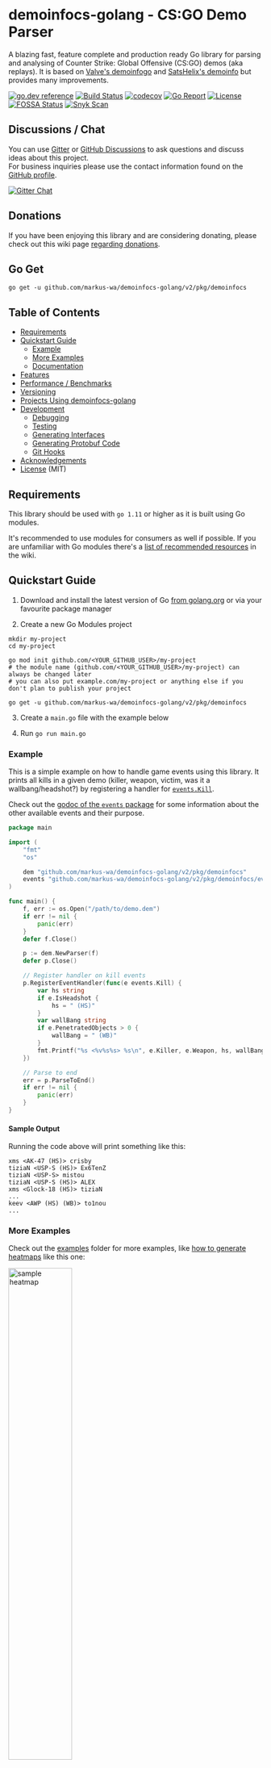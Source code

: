 # demoinfocs-golang - CS:GO Demo Parser

A blazing fast, feature complete and production ready Go library for parsing and analysing of Counter Strike: Global Offensive (CS:GO) demos (aka replays). It is based on <a href="https://github.com/ValveSoftware/csgo-demoinfo" rel="external">Valve's demoinfogo</a> and <a href="https://github.com/StatsHelix/demoinfo" rel="external">SatsHelix's demoinfo</a> but provides many improvements.

[![go.dev reference](https://img.shields.io/badge/go.dev-reference-007d9c?logo=go&logoColor=white&style=flat)](https://pkg.go.dev/github.com/markus-wa/demoinfocs-golang/v2/pkg/demoinfocs?tab=doc)
[![Build Status](https://travis-ci.com/markus-wa/demoinfocs-golang.svg?branch=master)](https://travis-ci.com/github/markus-wa/demoinfocs-golang)
[![codecov](https://codecov.io/gh/markus-wa/demoinfocs-golang/branch/master/graph/badge.svg)](https://codecov.io/gh/markus-wa/demoinfocs-golang)
[![Go Report](https://goreportcard.com/badge/github.com/markus-wa/demoinfocs-golang)](https://goreportcard.com/report/github.com/markus-wa/demoinfocs-golang)
[![License](https://img.shields.io/badge/license-MIT-blue.svg?style=flat)](LICENSE.md)
[![FOSSA Status](https://app.fossa.io/api/projects/git%2Bgithub.com%2Fmarkus-wa%2Fdemoinfocs-golang.svg?type=shield)](https://app.fossa.io/projects/git%2Bgithub.com%2Fmarkus-wa%2Fdemoinfocs-golang?ref=badge_shield)
[![Snyk Scan](https://img.shields.io/badge/security%20scan-snyk-blueviolet)](https://app.snyk.io/org/markus-wa/project/4103d506-a2ae-4d16-a93b-c31b069268e2)

## Discussions / Chat

You can use [Gitter](https://gitter.im/csgodemos/demoinfo-lib) or [GitHub Discussions](https://github.com/markus-wa/demoinfocs-golang/discussions) to ask questions and discuss ideas about this project.<br>
For business inquiries please use the contact information found on the [GitHub profile](https://github.com/markus-wa).

[![Gitter Chat](https://badges.gitter.im/csgodemos/demoinfo-lib.png)](https://gitter.im/csgodemos/demoinfo-lib)

## Donations

If you have been enjoying this library and are considering donating, please check out this wiki page [regarding donations](https://github.com/markus-wa/demoinfocs-golang/wiki/Regarding-Donations).

## Go Get

	go get -u github.com/markus-wa/demoinfocs-golang/v2/pkg/demoinfocs

## Table of Contents

- [Requirements](https://github.com/markus-wa/demoinfocs-golang#requirements)
- [Quickstart Guide](https://github.com/markus-wa/demoinfocs-golang#quickstart-guide)
  - [Example](https://github.com/markus-wa/demoinfocs-golang#example)
  - [More Examples](https://github.com/markus-wa/demoinfocs-golang#more-examples)
  - [Documentation](https://github.com/markus-wa/demoinfocs-golang#documentation)
- [Features](https://github.com/markus-wa/demoinfocs-golang#features)
- [Performance / Benchmarks](https://github.com/markus-wa/demoinfocs-golang#performance--benchmarks)
- [Versioning](https://github.com/markus-wa/demoinfocs-golang#versioning)
- [Projects Using demoinfocs-golang](https://github.com/markus-wa/demoinfocs-golang#projects-using-demoinfocs-golang)
- [Development](https://github.com/markus-wa/demoinfocs-golang#development)
  - [Debugging](https://github.com/markus-wa/demoinfocs-golang#debugging)
  - [Testing](https://github.com/markus-wa/demoinfocs-golang#testing)
  - [Generating Interfaces](https://github.com/markus-wa/demoinfocs-golang#generating-interfaces)
  - [Generating Protobuf Code](https://github.com/markus-wa/demoinfocs-golang#generating-protobuf-code)
  - [Git Hooks](https://github.com/markus-wa/demoinfocs-golang#git-hooks)
- [Acknowledgements](https://github.com/markus-wa/demoinfocs-golang#acknowledgements)
- [License](https://github.com/markus-wa/demoinfocs-golang#license) (MIT)

## Requirements

This library should be used with `go 1.11` or higher as it is built using Go modules.

It's recommended to use modules for consumers as well if possible.
If you are unfamiliar with Go modules there's a [list of recommended resources](https://github.com/markus-wa/demoinfocs-golang/wiki/Go-Modules#recommended-links--articles) in the wiki.

## Quickstart Guide

1. Download and install the latest version of Go [from golang.org](https://golang.org/dl/) or via your favourite package manager

2. Create a new Go Modules project

```terminal
mkdir my-project
cd my-project

go mod init github.com/<YOUR_GITHUB_USER>/my-project
# the module name (github.com/<YOUR_GITHUB_USER>/my-project) can always be changed later
# you can also put example.com/my-project or anything else if you don't plan to publish your project

go get -u github.com/markus-wa/demoinfocs-golang/v2/pkg/demoinfocs
```

3. Create a `main.go` file with the example below

4. Run `go run main.go`

### Example

This is a simple example on how to handle game events using this library.
It prints all kills in a given demo (killer, weapon, victim, was it a wallbang/headshot?) by registering a handler for [`events.Kill`](https://godoc.org/github.com/markus-wa/demoinfocs-golang/events#Kill).

Check out the [godoc of the `events` package](https://godoc.org/github.com/markus-wa/demoinfocs-golang/events) for some information about the other available events and their purpose.

```go
package main

import (
	"fmt"
	"os"

	dem "github.com/markus-wa/demoinfocs-golang/v2/pkg/demoinfocs"
	events "github.com/markus-wa/demoinfocs-golang/v2/pkg/demoinfocs/events"
)

func main() {
	f, err := os.Open("/path/to/demo.dem")
	if err != nil {
		panic(err)
	}
	defer f.Close()

	p := dem.NewParser(f)
	defer p.Close()

	// Register handler on kill events
	p.RegisterEventHandler(func(e events.Kill) {
		var hs string
		if e.IsHeadshot {
			hs = " (HS)"
		}
		var wallBang string
		if e.PenetratedObjects > 0 {
			wallBang = " (WB)"
		}
		fmt.Printf("%s <%v%s%s> %s\n", e.Killer, e.Weapon, hs, wallBang, e.Victim)
	})

	// Parse to end
	err = p.ParseToEnd()
	if err != nil {
		panic(err)
	}
}
```

#### Sample Output

Running the code above will print something like this:

```
xms <AK-47 (HS)> crisby
tiziaN <USP-S (HS)> Ex6TenZ
tiziaN <USP-S> mistou
tiziaN <USP-S (HS)> ALEX
xms <Glock-18 (HS)> tiziaN
...
keev <AWP (HS) (WB)> to1nou
...
```

### More Examples

Check out the [examples](examples) folder for more examples, like [how to generate heatmaps](examples/heatmap) like this one:

<img alt="sample heatmap" src="https://raw.githubusercontent.com/markus-wa/demoinfocs-golang/master/examples/heatmap/heatmap.jpg" width="50%">

### Documentation

The full API documentation is available here on [pkg.go.dev](https://pkg.go.dev/github.com/markus-wa/demoinfocs-golang/v2/pkg/demoinfocs).

## Features

* Game events (kills, shots, round starts/ends, footsteps etc.) - [docs](https://pkg.go.dev/github.com/markus-wa/demoinfocs-golang/v2/pkg/demoinfocs/events?tab=doc) / [example](https://github.com/markus-wa/demoinfocs-golang/tree/master/examples/print-events)
* Tracking of game-state (players, teams, grenades, ConVars etc.) - [docs](https://pkg.go.dev/github.com/markus-wa/demoinfocs-golang/v2/pkg/demoinfocs?tab=doc#GameState)
* Grenade projectiles / trajectories - [docs](https://pkg.go.dev/github.com/markus-wa/demoinfocs-golang/v2/pkg/demoinfocs?tab=doc#GameState.GrenadeProjectiles) / [example](https://github.com/markus-wa/demoinfocs-golang/tree/master/examples/nade-trajectories)
* Access to entities, server-classes & data-tables - [docs](https://pkg.go.dev/github.com/markus-wa/demoinfocs-golang/v2/pkg/demoinfocs/sendtables?tab=doc#ServerClasses) / [example](https://github.com/markus-wa/demoinfocs-golang/tree/master/examples/entities)
* Access to all net-messages - [docs](https://pkg.go.dev/github.com/markus-wa/demoinfocs-golang/v2/pkg/demoinfocs?tab=doc#NetMessageCreator) / [example](https://github.com/markus-wa/demoinfocs-golang/tree/master/examples/net-messages)
* Chat & console messages <sup id="achat1">1</sup> - [docs](https://pkg.go.dev/github.com/markus-wa/demoinfocs-golang/v2/pkg/demoinfocs/events?tab=doc#ChatMessage) / [example](https://github.com/markus-wa/demoinfocs-golang/tree/master/examples/print-events)
* Matchmaking ranks (official MM demos only) - [docs](https://pkg.go.dev/github.com/markus-wa/demoinfocs-golang/v2/pkg/demoinfocs/events?tab=doc#RankUpdate)
* Full POV demo support <sup id="achat1">2</sup>
* JavaScript (browser / Node.js) support via WebAssembly - [example](https://github.com/markus-wa/demoinfocs-wasm)
* [Easy debugging via build-flags](#debugging)
* Built with performance & concurrency in mind

1. <small id="f1">Only for some demos; in MM demos the chat is encrypted for example.</small>
2. <small id="f2">Better than some other parsers at the time of writing.</small>

## Performance / Benchmarks

Two of the top priorities of this parser are performance and concurrency.

Here are some benchmark results from a system with an Intel i7 6700k CPU and a SSD disk running Windows 10 and a demo with 85'000 frames.

### Overview

|Benchmark|Description|Average Duration|Speed|
|-|-|-|-|
|`BenchmarkConcurrent`|Read and parse 8 demos concurrently|2.06 s (per 8 demos)|~330'000 ticks / s|
|`BenchmarkDemoInfoCs`|Read demo from drive and parse|0.89 s|~95'000 ticks / s
|`BenchmarkInMemory`|Read demo from memory and parse|0.88 s|~96'000 ticks / s

*That's almost 1.5 hours of gameplay per second when parsing in parallel (recorded at 64 ticks per second) - or 25 minues per second when only parsing a single demo at a time.*

### Raw Output

```
$ go test -run _NONE_ -bench . -benchtime 30s -benchmem -concurrentdemos 8
goos: windows
goarch: amd64
pkg: github.com/markus-wa/demoinfocs-golang
BenchmarkDemoInfoCs-8             50     894500010 ns/op    257610127 B/op    914355 allocs/op
BenchmarkInMemory-8               50     876279984 ns/op    257457271 B/op    914143 allocs/op
BenchmarkConcurrent-8             20    2058303680 ns/op    2059386582 B/op  7313145 allocs/op
--- BENCH: BenchmarkConcurrent-8
    demoinfocs_test.go:315: Running concurrency benchmark with 8 demos
    demoinfocs_test.go:315: Running concurrency benchmark with 8 demos
PASS
ok      github.com/markus-wa/demoinfocs-golang  134.244s
```

## Versioning

We use [SemVer](http://semver.org/) for versioning. For the versions available, see the [tags on this repository](https://github.com/markus-wa/demoinfocs-golang/tags).
There is one caveat however: Beta features - which are marked as such via comments and in release notes - may change in minor releases.

## Projects Using demoinfocs-golang

- [noesis.gg](https://www.noesis.gg/) - A suite of explorative tools to help you analyze and improve your CS:GO performance
- [esportal.se](https://esportal.se/) - An alternative Matchmaking service that aims to provide a friendly environment free from trolls and misbehaving individuals
- [esportslab.gg](https://esportslab.gg/) - Building ML/AI tools for professional esports players
- [scope.gg](https://scope.gg/) - Analytical and advisory service for advanced CS:GO players
- [PureSkill.gg](https://pureskill.gg/) - An automated coach to help you get better at CS:GO.
- [csgofacts.com](https://csgofacts.com/) - A set of open-source services for CSGO game analysis
- [cs-demo-minifier](https://github.com/markus-wa/cs-demo-minifier) - Converts demos to JSON, MessagePack and more
- [csgo_spray_pattern_plotter](https://github.com/o40/csgo_spray_pattern_plotter) - A tool to extract and plot spray patterns from CS:GO replays
- [CS:GO Player Skill Prediction](https://drive.google.com/file/d/1JXIB57BA2XBTYVLSy6Xg_5nfL6dWyDmG/view) - Machine learning master thesis by [@quancore](https://github.com/quancore) about predicting player performance
- [csgoverview](https://github.com/Linus4/csgoverview) - A 2D demo replay tool for CS:GO
- [csgo-coach-bug-detector](https://github.com/softarn/csgo-coach-bug-detector) - Detects the abuse of an exploit used by some team coaches in professional matches
- [megaclan3000](https://github.com/megaclan3000/megaclan3000) - A CS:GO stats page for clans with recent matches and player statistics
- [csgo Python library](https://github.com/pnxenopoulos/csgo) - A wrapper for the Golang parser in Python

If your project is using this library feel free to submit a PR or send a message in [Gitter](https://gitter.im/csgodemos/demoinfo-lib) to be included in the list.

## Development

### Debugging

You can use the build tag `debugdemoinfocs` (i.e. `go test -tags debugdemoinfocs -v`) to print out debugging information - such as game events or unhandled demo-messages - during the parsing process.<br>
Side-note: The tag isn't called `debug` to avoid naming conflicts with other libs (and underscores in tags don't work, apparently).

To change the default debugging behavior, Go's `ldflags` parameter can be used. Example for additionally printing out all server-classes with their properties: `-ldflags="-X 'github.com/markus-wa/demoinfocs-golang/v2/pkg/demoinfocs.debugServerClasses=YES'"`

Check out `debug_on.go` for any other settings that can be changed.

### Testing

#### Unit Tests

For any new features, [Test Driven Development](https://medium.com/@pierreprinetti/test-driven-development-in-go-baeab5adb468) should be practiced where possible.
However, due to some design flaws in some parts of the code it's currently not always practical to do so.

Running unit tests:

    scripts/unit-tests.sh
    # or (identical)
    go test -short ./...

#### Regression Tests

For the full regression suite you will need to download the test demo-set.

Prerequisites:
- [Git LFS](https://git-lfs.github.com) must be installed
- [`7z`](https://www.7-zip.org/) must be in your `PATH` environment variable (`p7zip` or `p7zip-full` package on most Linux distros)

Downloading demos + running regression tests:

    scripts/regression-tests.sh

#### Updating the `default.golden` File

The file [`test/default.golden`](https://github.com/markus-wa/demoinfocs-golang/blob/master/test/default.golden) file contains a serialized output of all expected game events in `test/cs-demos/default.dem`.

If there is a change to game events (new fields etc.) it is necessary to update this file so the regression tests pass.
To update it you can run the following command:

	go test -run TestDemoInfoCs -update

Please don't update the `.golden` file if you are not sure it's required. Maybe the failing CI is just pointing out a regression.

### Generating Interfaces

We generate interfaces such as `GameState` from structs to make it easier to keep docs in synch over structs and interfaces.
For this we use [@vburenin](https://github.com/vburenin)'s [`ifacemaker`](https://github.com/vburenin/ifacemaker) tool.

You can download the latest version [here](https://github.com/vburenin/ifacemaker/releases).
After adding it to your `PATH` you can use `scripts/generate-interfaces.sh` to update interfaces.

### Generating Protobuf Code

Should you need to re-generate the protobuf generated code in the `msg` package, you will need the following tools:

- The latest protobuf generator (`protoc`) from your package manager or https://github.com/google/protobuf/releases

- And `protoc-gen-gogofaster` from [gogoprotobuf](https://github.com/gogo/protobuf) to generate code for go.

		go get -u github.com/gogo/protobuf/protoc-gen-gogofaster

[//]: # "The go get above needs two tabs so it's displayed a) as part of the last list entry and b) as a code-block"
[//]: # "Oh and don't try to move these comments above it either"

Make sure both are inside your `PATH` variable.

After installing these use `go generate ./msg` to generate the protobuf code. If you're on Windows you'll need to run go generate from CMD, not Bash.

### Git Hooks

To install some (optional, but quite handy) `pre-commit` and `pre-push` hooks, you can run the following script.

    scripts/git-hooks/link-git-hooks.sh

#### `pre-commit`:
- check if [interfaces have been updated](#generating-interfaces)
- build the code
- run unit tests

#### `pre-push`:
- run regression tests

## Acknowledgements

Thanks to [@JetBrains](https://github.com/JetBrains) for sponsoring a license of their awesome [GoLand](https://www.jetbrains.com/go/) IDE for this project - go check it out!

And a very special thanks goes out to all the [⭐contributors⭐](https://github.com/markus-wa/demoinfocs-golang/graphs/contributors)️, be it in the form of PRs, issues or anything else.

## License

This project is licensed under the [MIT license](LICENSE.md).

[![FOSSA Status](https://app.fossa.io/api/projects/git%2Bgithub.com%2Fmarkus-wa%2Fdemoinfocs-golang.svg?type=large)](https://app.fossa.io/projects/git%2Bgithub.com%2Fmarkus-wa%2Fdemoinfocs-golang?ref=badge_large)
